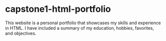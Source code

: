 # capstone1-html-portfolio
This website is a personal portfolio that showcases my skills and experience in HTML. I have included a summary of my education, hobbies, favorites, and objectives.
